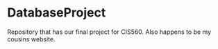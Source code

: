 # DatabaseProject
Repository that has our final project for CIS560. Also happens to be my cousins website.
